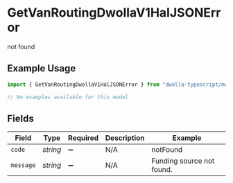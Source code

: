 # GetVanRoutingDwollaV1HalJSONError

not found

## Example Usage

```typescript
import { GetVanRoutingDwollaV1HalJSONError } from "dwolla-typescript/models/errors";

// No examples available for this model
```

## Fields

| Field                     | Type                      | Required                  | Description               | Example                   |
| ------------------------- | ------------------------- | ------------------------- | ------------------------- | ------------------------- |
| `code`                    | *string*                  | :heavy_minus_sign:        | N/A                       | notFound                  |
| `message`                 | *string*                  | :heavy_minus_sign:        | N/A                       | Funding source not found. |